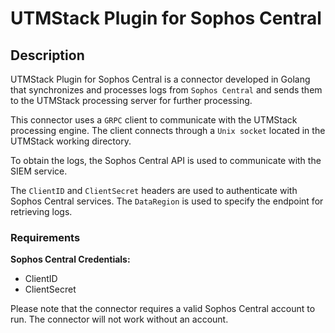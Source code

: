 # UTMStack Plugin for Sophos Central


## Description

UTMStack Plugin for Sophos Central is a connector developed in Golang that synchronizes and processes logs from `Sophos Central` and sends them to the UTMStack processing server for further processing.

This connector uses a `GRPC` client to communicate with the UTMStack processing engine. The client connects through a `Unix socket` located in the UTMStack working directory.

To obtain the logs, the Sophos Central API is used to communicate with the SIEM service.

The `ClientID` and `ClientSecret` headers are used to authenticate with Sophos Central services.
The `DataRegion` is used to specify the endpoint for retrieving logs.

### Requirements
**Sophos Central Credentials:**

- ClientID
- ClientSecret

Please note that the connector requires a valid Sophos Central account to run. The connector will not work without an account.
